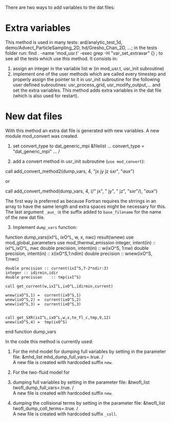 There are two ways to add variables to the dat files:
# Extra variables
This method is used in many tests: ard/analytic_test_1d, demo/Advect_ParticleSampling_2D, hd/Gresho_Chan_2D, ...; 
in the tests folder run: 
  find . -name 'mod_usr.t' -exec grep -H "var_set_extravar" {} \;
to see all the tests which use this method.
It consists in:
1. assign an integer in the variable list w (in mod_usr.t, usr_init subroutine)
2. implement one of the user methods which are called every timestep and properly assign the pointer to it  in usr_init subroutine
for the following user defined subroutines: usr_process_grid, usr_modify_output,...
and set the extra variables.
This method adds extra variables in the dat file (which is also used for restart).

# New dat files
With this method an extra dat file is generated with new variables. A new module mod_convert was created. 
1. set convert_type to dat_generic_mpi
  &filelist
        ...
        convert_type = "dat_generic_mpi"
        ...
  /

2. add a convert method in usr_init subroutine (`use mod_convert`):

  call add_convert_method2(dump_vars, 4, "jx jy jz sxr", "_aux_") 

or

  call add_convert_method(dump_vars, 4, (/" jx", " jy", " jz", "sxr"/), "_aux_")

The first way is preferred as because Fortran requires the strrings in an array to have the same length and extra spaces might be necessary for this.
The last argument `_aux_` is the suffix added to `base_filename` for the name of the new dat file.

3. Implement `dump_vars` function: 

  function dump_vars(ixI^L, ixO^L, w, x, nwc) result(wnew)
    use mod_global_parameters
    use mod_thermal_emission
    integer, intent(in)             :: ixI^L,ixO^L, nwc
    double precision, intent(in)    :: w(ixO^S, 1:nw)
    double precision, intent(in)    :: x(ixO^S,1:ndim)
    double precision    :: wnew(ixO^S, 1:nwc)

    double precision :: current(ixI^S,7-2*ndir:3)
    integer :: idirmin,idir
    double precision    :: tmp(ixI^S)

    call get_current(w,ixI^L,ixO^L,idirmin,current)

    wnew(ixO^S,1) =  current(ixO^S,1)
    wnew(ixO^S,2) =  current(ixO^S,2)
    wnew(ixO^S,3) =  current(ixO^S,3)


    call get_SXR(ixI^L,ixO^L,w,x,te_fl_c,tmp,9,12)
    wnew(ixO^S,4) =  tmp(ixO^S)


  end function dump_vars

In the code this method is currently used: 
1. For the mhd model for dumping full variables by setting in the parameter file:
  &mhd_list
    mhd_dump_full_vars=.true.
  /  
A new file is created with hardcoded suffix `new`.

2. For the two-fluid  model for
  1. dumping full variables by setting in the parameter file:
    &twofl_list
      twofl_dump_full_vars=.true.
    /  
  A new file is created with hardcoded suffix `new`.

  2. dumping the collisional terms by setting in the parameter file:
    &twofl_list
      twofl_dump_coll_terms=.true.
    /  
  A new file is created with hardcoded suffix `_coll`.

 
